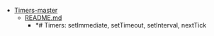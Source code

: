 - <a href = "E:\Node_projects\Node_Way\ArchivTSH_2\ArhivTimur_2\Timers-master\cat.Timers-master\dir.Timers-master.md">Timers-master</a>
    - <a href = "E:\Node_projects\Node_Way\ArchivTSH_2\ArhivTimur_2\Timers-master\README.md">README.md</a>
        - *# Timers: setImmediate, setTimeout, setInterval, nextTick
